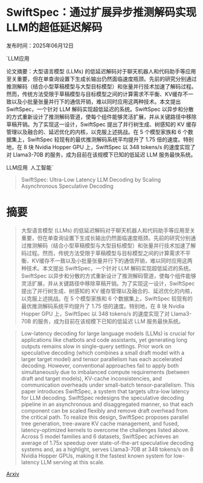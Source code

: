 # SwiftSpec：通过扩展异步推测解码实现LLM的超低延迟解码

发布时间：2025年06月12日

`LLM应用

论文摘要：大型语言模型 (LLMs) 的低延迟解码对于聊天机器人和代码助手等应用至关重要，但在单查询设置下生成长输出仍然面临速度瓶颈。先前的研究分别通过推测解码（结合小型草稿模型与大型目标模型）和张量并行技术加速了解码过程。然而，传统方法受限于草稿模型与目标模型之间的计算需求不平衡、KV缓存不一致以及小批量张量并行下的通信开销，难以同时应用这两种技术。本文提出 SwiftSpec，一个针对 LLM 解码实现超低延迟的系统。SwiftSpec 以异步和分散的方式重新设计了推测解码管道，使每个组件能够灵活扩展，并从关键路径中移除草稿开销。为了实现这一设计，SwiftSpec 提出了并行树生成、树感知的 KV 缓存管理以及融合的、延迟优化的内核，以克服上述挑战。在 5 个模型家族和 6 个数据集上，SwiftSpec 较现有的最优推测解码系统平均提升了 1.75 倍的速度。特别地，在 8 块 Nvidia Hopper GPU 上，SwiftSpec 以 348 tokens/s 的速度实现了对 Llama3-70B 的服务，成为目前在该规模下已知的低延迟 LLM 服务最快系统。

LLM应用` `人工智能`

> SwiftSpec: Ultra-Low Latency LLM Decoding by Scaling Asynchronous Speculative Decoding

# 摘要

> 大型语言模型 (LLMs) 的低延迟解码对于聊天机器人和代码助手等应用至关重要，但在单查询设置下生成长输出仍然面临速度瓶颈。先前的研究分别通过推测解码（结合小型草稿模型与大型目标模型）和张量并行技术加速了解码过程。然而，传统方法受限于草稿模型与目标模型之间的计算需求不平衡、KV缓存不一致以及小批量张量并行下的通信开销，难以同时应用这两种技术。本文提出 SwiftSpec，一个针对 LLM 解码实现超低延迟的系统。SwiftSpec 以异步和分散的方式重新设计了推测解码管道，使每个组件能够灵活扩展，并从关键路径中移除草稿开销。为了实现这一设计，SwiftSpec 提出了并行树生成、树感知的 KV 缓存管理以及融合的、延迟优化的内核，以克服上述挑战。在 5 个模型家族和 6 个数据集上，SwiftSpec 较现有的最优推测解码系统平均提升了 1.75 倍的速度。特别地，在 8 块 Nvidia Hopper GPU 上，SwiftSpec 以 348 tokens/s 的速度实现了对 Llama3-70B 的服务，成为目前在该规模下已知的低延迟 LLM 服务最快系统。

> Low-latency decoding for large language models (LLMs) is crucial for applications like chatbots and code assistants, yet generating long outputs remains slow in single-query settings. Prior work on speculative decoding (which combines a small draft model with a larger target model) and tensor parallelism has each accelerated decoding. However, conventional approaches fail to apply both simultaneously due to imbalanced compute requirements (between draft and target models), KV-cache inconsistencies, and communication overheads under small-batch tensor-parallelism. This paper introduces SwiftSpec, a system that targets ultra-low latency for LLM decoding. SwiftSpec redesigns the speculative decoding pipeline in an asynchronous and disaggregated manner, so that each component can be scaled flexibly and remove draft overhead from the critical path. To realize this design, SwiftSpec proposes parallel tree generation, tree-aware KV cache management, and fused, latency-optimized kernels to overcome the challenges listed above. Across 5 model families and 6 datasets, SwiftSpec achieves an average of 1.75x speedup over state-of-the-art speculative decoding systems and, as a highlight, serves Llama3-70B at 348 tokens/s on 8 Nvidia Hopper GPUs, making it the fastest known system for low-latency LLM serving at this scale.

[Arxiv](https://arxiv.org/abs/2506.11309)